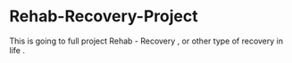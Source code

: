 # Rehab-Recovery-Project
This is going to full project Rehab - Recovery , or other type of recovery in life .
